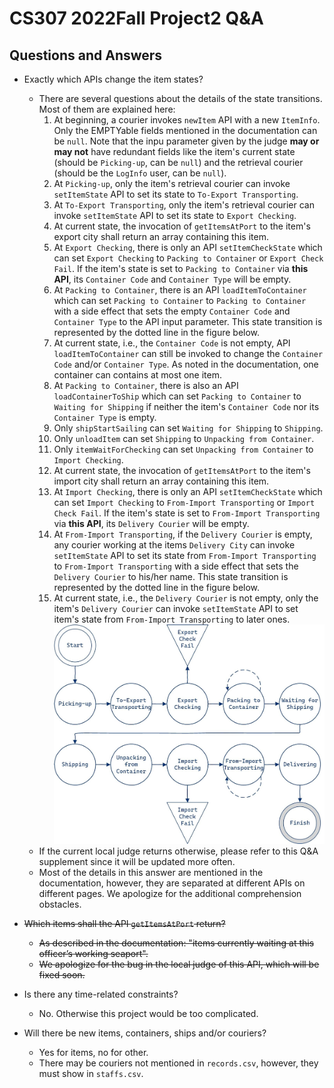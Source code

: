 # CS307 2022Fall Project2 Q\&A

## Questions and Answers

- Exactly which APIs change the item states?
  - There are several questions about the details of the state transitions. Most of them are explained here:
    1. At beginning, a courier invokes `newItem` API with a new `ItemInfo`. Only the EMPTYable fields mentioned in the documentation can be `null`. Note that the inpu parameter given by the judge **may or may not** have redundant fields like the item's current state (should be `Picking-up`, can be `null`) and the retrieval courier (should be the `LogInfo` user, can be `null`).
    2. At `Picking-up`, only the item's retrieval courier can invoke `setItemState` API to set its state to `To-Export Transporting`.
    3. At `To-Export Transporting`, only the item's retrieval courier can invoke `setItemState` API to set its state to `Export Checking`.
    4. At current state, the invocation of `getItemsAtPort` to the item's export city shall return an array containing this item.
    5. At `Export Checking`, there is only an API `setItemCheckState` which can set `Export Checking` to `Packing to Container` or `Export Check Fail`. If the item's state is set to `Packing to Container` via **this API**, its `Container Code` and `Container Type` will be empty.
    6. At `Packing to Container`, there is an API `loadItemToContainer` which can set `Packing to Container` to `Packing to Container` with a side effect that sets the empty `Container Code` and `Container Type` to the API input parameter. This state transition is represented by the dotted line in the figure below.
    7. At current state, i.e., the `Container Code` is not empty, API `loadItemToContainer` can still be invoked to change the `Container Code` and/or `Container Type`. As noted in the documentation, one container can contains at most one item.
    8. At `Packing to Container`, there is also an API `loadContainerToShip` which can set `Packing to Container` to `Waiting for Shipping` if neither the item's `Container Code` nor its `Container Type` is empty.
    9. Only `shipStartSailing` can set `Waiting for Shipping` to `Shipping`.
    10. Only `unloadItem` can set `Shipping` to `Unpacking from Container`.
    11. Only `itemWaitForChecking` can set `Unpacking from Container` to `Import Checking`.
    12. At current state, the invocation of `getItemsAtPort` to the item's import city shall return an array containing this item.
    13. At `Import Checking`, there is only an API `setItemCheckState` which can set `Import Checking` to `From-Import Transporting` or `Import Check Fail`. If the item's state is set to `From-Import Transporting` via **this API**, its `Delivery Courier` will be empty.
    14. At `From-Import Transporting`, if the `Delivery Courier` is empty, any courier working at the items `Delivery City` can invoke `setItemState` API to set its state from `From-Import Transporting` to `From-Import Transporting` with a side effect that sets the `Delivery Courier` to his/her name.  This state transition is represented by the dotted line in the figure below.
    15. At current state, i.e., the `Delivery Courier` is not empty, only the item's `Delivery Courier` can invoke `setItemState` API to set item's state from `From-Import Transporting` to later ones.
![Detailed State Flow](updated_state_flow.jpg)
  - If the current local judge returns otherwise, please refer to this Q\&A supplement since it will be updated more often.
  - Most of the details in this answer are mentioned in the documentation, however, they are separated at different APIs on different pages. We apologize for the additional comprehension obstacles.

- ~~Which items shall the API `getItemsAtPort` return?~~
  - ~~As described in the documentation: "items currently waiting at this officer’s working seaport".~~
  - ~~We apologize for the bug in the local judge of this API, which will be fixed soon.~~

- Is there any time-related constraints?
  - No. Otherwise this project would be too complicated.

- Will there be new items, containers, ships and/or couriers?
  - Yes for items, no for other.
  - There may be couriers not mentioned in `records.csv`, however, they must show in `staffs.csv`.
